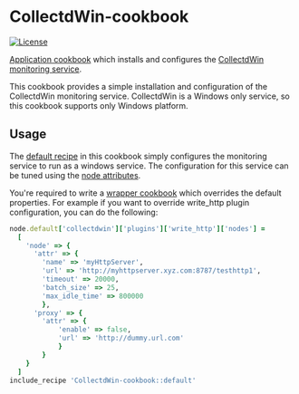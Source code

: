 # CollectdWin-cookbook
[![License](https://img.shields.io/badge/license-Apache_2-blue.svg)](https://www.apache.org/licenses/LICENSE-2.0)

[Application cookbook][0] which installs and configures the
[CollectdWin monitoring service][1].

This cookbook provides a simple installation and configuration of
the CollectdWin monitoring service. CollectdWin is a Windows only service, so this cookbook supports only Windows platform.

## Usage
The [default recipe](recipes/default.rb) in this cookbook simply
configures the monitoring service to run as a windows service. The
configuration for this service can be tuned using the
[node attributes](attributes/default.rb). 

You're required to write a [wrapper cookbook][2] which overrides the default properties. For example if you want to override write_http plugin configuration, you can do the following:
```ruby
node.default['collectdwin']['plugins']['write_http']['nodes'] =
  [
    'node' => {
      'attr' => { 
        'name' => 'myHttpServer', 
        'url' => 'http://myhttpserver.xyz.com:8787/testhttp1', 
        'timeout' => 20000, 
        'batch_size' => 25, 
        'max_idle_time' => 800000 
        },
      'proxy' => { 
        'attr' => { 
            'enable' => false, 
            'url' => 'http://dummy.url.com' 
            } 
        }
    }
  ]
include_recipe 'CollectdWin-cookbook::default'
```

[0]: http://blog.vialstudios.com/the-environment-cookbook-pattern#theapplicationcookbook
[1]: https://github.com/bloomberg/collectdwin/wiki 
[2]: http://blog.vialstudios.com/the-environment-cookbook-pattern/#thewrappercookbook